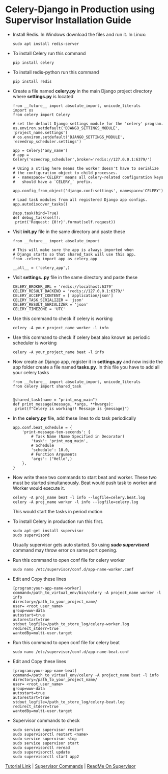 # Celery-Django in Production using Supervisor Installation Guide
 - Install Redis. In Windows download the files and run it. In Linux:
   ```
   sudo apt install redis-server
   ```
 - To install Celery run this command
   ```
   pip install celery
   ```
 - To install redis-python run this command
   ```
   pip install redis
   ```
 - Create a file named **celery.py** in the main Django project directory where **settings.py** is located
   ```
   from __future__ import absolute_import, unicode_literals
   import os
   from celery import Celery

   # set the default Django settings module for the 'celery' program.
   os.environ.setdefault('DJANGO_SETTINGS_MODULE', 'project_name.settings')
   # os.environ.setdefault('DJANGO_SETTINGS_MODULE', 'ezeedrop_scheduler.settings')

   app = Celery('any_name')
   # app = Celery('ezeedrop_scheduler',broker='redis://127.0.0.1:6379/')

   # Using a string here means the worker doesn't have to serialize
   # the configuration object to child processes.
   # - namespace='CELERY' means all celery-related configuration keys
   #   should have a `CELERY_` prefix.

   app.config_from_object('django.conf:settings', namespace='CELERY')
   
   # Load task modules from all registered Django app configs.
   app.autodiscover_tasks()

   @app.task(bind=True)
   def debug_task(self):
   	print('Request: {0!r}'.format(self.request))
   ```   
   
 - Visit **__init__.py** file in the same directory and paste these
   ```
   from __future__ import absolute_import

   # This will make sure the app is always imported when
   # Django starts so that shared_task will use this app.
   from .celery import app as celery_app

   __all__ = ('celery_app',)
   ```   
 - Visit **settings..py** file in the same directory and paste these
   ```
   CELERY_BROKER_URL = 'redis://localhost:6379'
   CELERY_RESULT_BACKEND = 'redis://127.0.0.1:6379/'
   CELERY_ACCEPT_CONTENT = ['application/json']
   CELERY_TASK_SERIALIZER = 'json'
   CELERY_RESULT_SERIALIZER = 'json'
   CELERY_TIMEZONE = 'UTC'
   ```   
 - Use this command to check if celery is working
   ```
   celery -A your_project_name worker -l info
   ```
 - Use this command to check if celery beat also known as periodic scheduler is working
   ```
   celery -A your_project_name beat -l info
   ```
 - Now create an Django app, register it in **settings.py** and now inside the app folder create a file named **tasks.py**. In this file you have to add all your celery tasks
   ```
   from __future__ import absolute_import, unicode_literals
   from celery import shared_task
   
   
   @shared_task(name = "print_msg_main")
   def print_message(message, *args, **kwargs):
    print(f"Celery is working!! Message is {message}")
   ```
 - In the **celery.py** file, add these lines to do task periodically
   ```
   app.conf.beat_schedule = {
       'print-message-ten-seconds': {
           # Task Name (Name Specified in Decorator)
           'task': 'print_msg_main',  
           # Schedule      
           'schedule': 10.0,
           # Function Arguments 
           'args': ("Hello",) 
       },
   } 
   ```
 - Now write these two commands to start beat and worker. These two must be started simultaneously. Beat would push task to worker and Worker would execute it.
   ```
   celery -A proj_name beat -l info --logfile=celery.beat.log
   celery -A proj_name worker -l info --logfile=celery.log
   ```
   
   This would start the tasks in period motion

 - To install Celery in production run this first.
   ```
   sudo apt-get install supervisor
   sudo supervisord
   ```
   Usually supervisor gets auto started. So using ***sudo supervisord*** command may throw error on same port opening.
   
 - Run this command to open conf file for celery worker
   ```
   sudo nano /etc/supervisor/conf.d/app-name-worker.conf
   ```
 - Edit and Copy these lines
   ```
   [program:your-app-name-worker]
   command=/path_to_virtual_env/bin/celery -A project_name worker -l info
   directory=/path_to_your_project_name/
   user= <root_user_name>
   group=www-data
   autostart=true
   autorestart=true
   stdout_logfile=/path_to_store_log/celery-worker.log
   redirect_stderr=true
   wantedBy=multi-user.target
   ```
 - Run this command to open conf file for celery beat
   ```
   sudo nano /etc/supervisor/conf.d/app-name-beat.conf
   ```
 - Edit and Copy these lines
   ```
   [program:your-app-name-beat]
   command=/path_to_virtual_env/celery -A project_name beat -l info
   directory=/path_to_your_project_name/
   user= <root_user_name>
   group=www-data
   autostart=true
   autorestart=true
   stdout_logfile=/path_to_store_log/celery-beat.log
   redirect_stderr=true
   wantedBy=multi-user.target
   ```
- Supervisor commands to check
  ```
  sudo service supervisor restart
  sudo supervisorctl restart <name>
  sudo service supervisor stop
  sudo service supervisor start
  sudo supervisorctl reread
  sudo supervisorctl update
  sudo supervisorctl start app2
  ```

[Tutorial Link](https://nickmccullum.com/celery-django-periodic-tasks/) | [Supervisor Commands](https://www.onurguzel.com/supervisord-restarting-and-reloading/) | [ReadMe On Supervisor](https://gist.github.com/mau21mau/9371a95b7c14ddf7000c1827b7693801)




























